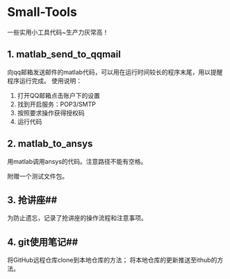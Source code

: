 # Small-Tools
一些实用小工具代码~生产力灰常高！
## 1. matlab_send_to_qqmail
向qq邮箱发送邮件的matlab代码，可以用在运行时间较长的程序末尾，用以提醒程序运行完成。
使用说明：
1. 打开QQ邮箱点击账户下的设置
2. 找到开启服务：POP3/SMTP
3. 按照要求操作获得授权码
4. 运行代码
## 2. matlab_to_ansys
用matlab调用ansys的代码。注意路径不能有空格。

附赠一个测试文件包。
## 3. 抢讲座##
为防止遗忘，记录了抢讲座的操作流程和注意事项。
## 4. git使用笔记##
将GitHub远程仓库clone到本地仓库的方法；
将本地仓库的更新推送至ithub的方法。
